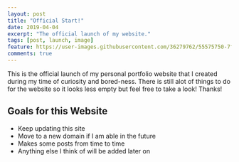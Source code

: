 ```yaml
---
layout: post
title: "Official Start!"
date: 2019-04-04
excerpt: "The official launch of my website."
tags: [post, launch, image]
feature: https://user-images.githubusercontent.com/36279762/55575750-7fd8bc80-56c4-11e9-853a-7ef6fb64cf27.jpg
comments: true
---
```


This is the official launch of my personal portfolio website that I created during my time of curiosity and bored-ness. There is still alot of things to do for the website so it looks less empty but feel free to take a look! Thanks!

## Goals for this Website

 * Keep updating this site
 * Move to a new domain if I am able in the future
 * Makes some posts from time to time
 * Anything else I think of will be added later on
